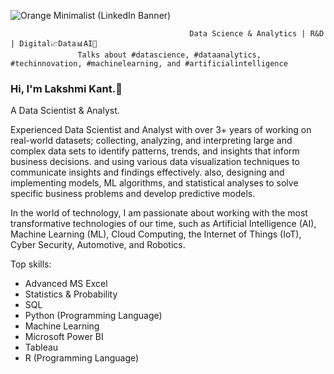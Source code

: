 ![Orange Minimalist (LinkedIn Banner)](https://user-images.githubusercontent.com/43418706/235456391-091e9252-26b2-4eff-aa84-eb0fd5e6fbe6.png)

                                            Data Science & Analytics | R&D | Digital📈Data📊AI🎯
                   Talks about #datascience, #dataanalytics, #techinnovation, #machinelearning, and #artificialintelligence
### Hi, I'm Lakshmi Kant.👋
A Data Scientist & Analyst. 

Experienced Data Scientist and Analyst with over 3+ years of working on real-world datasets; collecting, analyzing, and interpreting large and complex data sets to identify patterns, trends, and insights that inform business decisions. and using various data visualization techniques to communicate insights and findings effectively. also, designing and implementing models, ML algorithms, and statistical analyses to solve specific business problems and develop predictive models. 

In the world of technology, I am passionate about working with the most transformative technologies of our time, such as Artificial Intelligence (AI), Machine Learning (ML), Cloud Computing, the Internet of Things (IoT), Cyber Security, Automotive, and Robotics.

Top skills:
* Advanced MS Excel 
* Statistics & Probability 
* SQL
* Python (Programming Language) 
* Machine Learning
* Microsoft Power BI
* Tableau
* R (Programming Language) 

